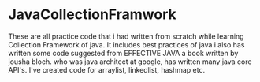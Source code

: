 # JavaCollectionFramwork
These are all practice code that i had written from scratch while learning Collection Framework of java.
It includes best practices of java i also has written some code suggested from EFFECTIVE JAVA a book written by jousha bloch.
who was java architect at google, has written many java core API's.
I've created code for arraylist, linkedlist, hashmap etc.
